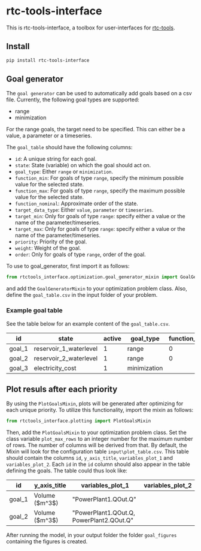 # rtc-tools-interface

This is rtc-tools-interface, a toolbox for user-interfaces for [rtc-tools](https://gitlab.com/deltares/rtc-tools).

## Install

```bash
pip install rtc-tools-interface
```

## Goal generator
The `goal generator` can be used to automatically add goals based on a csv file. Currently, the following goal types are supported:
- range
- minimization

For the range goals, the target need to be specified. This can either be a value, a parameter or a timeseries. 

The `goal_table` should have the following columns:

- `id`: A unique string for each goal.
- `state`: State (variable) on which the goal should act on.
- `goal_type`: Either `range` or `minimization`.
- `function_min`: For goals of type `range`, specify the minimum possible value for the selected state. 
- `function_max`: For goals of type `range`, specify the maximum possible value for the selected state.
- `function_nominal`: Approximate order of the state.
- `target_data_type`: Either `value`, `parameter` or `timeseries`.
- `target_min`: Only for goals of type `range`: specify either a value or the name of the parameter/timeseries.
- `target_max`: Only for goals of type `range`: specify either a value or the name of the parameter/timeseries.
- `priority`: Priority of the goal.
- `weight`: Weight of the goal.
- `order`: Only for goals of type `range`, order of the goal.

To use to goal_generator, first import it as follows:

```python
from rtctools_interface.optimization.goal_generator_mixin import GoalGeneratorMixin
```

and add the `GoalGeneratorMixin` to your optimization problem class. Also, define the `goal_table.csv` in the input folder of your problem.

### Example goal table
See the table below for an example content of the `goal_table.csv`. 

| id     | state | active | goal_type    | function_min | function_max | function_nominal | target_data_type | target_min | target_max | priority | weight | order |
|--------|-------|--------|--------------|--------------|--------------|------------------|------------------|------------|------------|----------|--------|-------|
| goal_1 | reservoir_1_waterlevel     | 1      | range        | 0            | 15           | 10               | value            | 5.0        | 10.0       | 5       |        |       |
| goal_2 | reservoir_2_waterlevel     | 1      | range        | 0            | 15           | 10               | timeseries            | "target_series"        | "target_series"       | 10       |        |       |
| goal_3 | electricity_cost     | 1      | minimization |              |              |                  |                  |            |            | 20       |        |       |

## Plot resuls after each priority
By using the `PlotGoalsMixin`, plots will be generated after optimizing for each unique priority. To utilize this functionality, import the mixin as follows:
```python
from rtctools_interface.plotting import PlotGoalsMixin
```
Then, add the `PlotGoalsMixin` to your optimization problem class. Set the class variable `plot_max_rows` to an integer number for the maximum number of rows. The number of columns will be derived from that. By default, the Mixin will look for the configuration table `input\plot_table.csv`. This table should contain the columns `id`, `y_axis_title`, `variables_plot_1` and `variables_plot_2`. Each `id` in the `id` column should also appear in the table defining the goals. The table could thus look like:

|    id   |  y_axis_title   | variables_plot_1 | variables_plot_2 |
|---------|-----------------|------------------|------------------|
| goal_1  | Volume (\$m^3\$)  |      "PowerPlant1.QOut.Q"            |                  |
| goal_2  | Volume (\$m^3\$)  |      "PowerPlant1.QOut.Q, PowerPlant2.QOut.Q"            |                  |


After running the model, in your output folder the folder `goal_figures` containing the figures is created.
